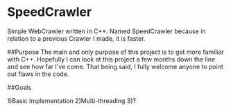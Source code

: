# SpeedCrawler
Simple WebCrawler written in C++. Named SpeedCrawler because in relation to a previous Crawler I made, it is faster.

##Purpose
The main and only purpose of this project is to get more familiar with C++.
Hopefully I can look at this project a few months down the line and see how far I've come.
That being said, I fully welcome anyone to point out flaws in the code.

##Goals

1)Basic Implementation
2)Multi-threading
3)?
